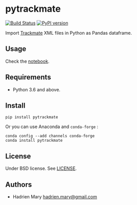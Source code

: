 # pytrackmate

[![Build Status](https://travis-ci.com/hadim/pygraphml.svg?branch=master)](https://travis-ci.com/hadim/pygraphml)
[![PyPI version](https://img.shields.io/pypi/v/pytrackmate.svg?maxAge=2591000)](https://pypi.org/project/pytrackmate/)

Import [Trackmate](https://imagej.net/TrackMate) XML files in Python as Pandas dataframe.

## Usage

Check the [notebook](notebooks/Trackmate.ipynb).

## Requirements

- Python 3.6 and above.

## Install

`pip install pytrackmate`

Or you can use Anaconda and `conda-forge` :

```
conda config --add channels conda-forge
conda install pytrackmate
```

## License

Under BSD license. See [LICENSE](LICENSE).

## Authors

- Hadrien Mary <hadrien.mary@gmail.com>
